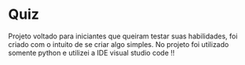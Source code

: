 # Quiz

Projeto voltado para iniciantes que queiram testar suas habilidades, foi criado com o intuito de se criar algo simples. No projeto foi utilizado somente python e utilizei a IDE
visual studio code
!!